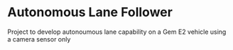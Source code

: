 # Autonomous Lane Follower

Project to develop autonoumous lane capability on a Gem E2 vehicle using a camera sensor only